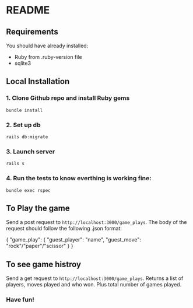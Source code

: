 # README

## Requirements

You should have already installed:

- Ruby from .ruby-version file
- sqlite3

## Local Installation

### 1. Clone Github repo and install Ruby gems

`bundle install`

### 2. Set up db

`rails db:migrate`

### 3. Launch server

`rails s`

### 4. Run the tests to know everthing is working fine:

`bundle exec rspec`

## To Play the game 

Send a post request to `http://localhost:3000/game_plays`. The body of the request should follow the following .json format:

{
"game_play": {
	"guest_player": "name",
	"guest_move": "rock"/"paper"/"scissor"
	}
}

## To see game histroy

Send a get request to `http://localhost:3000/game_plays`. Returns a list of players, moves played and who won. Plus total number of games played.

### Have fun!

